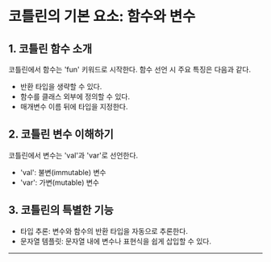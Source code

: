 # 코틀린의 기본 요소: 함수와 변수

## 1. 코틀린 함수 소개
코틀린에서 함수는 'fun' 키워드로 시작한다. 함수 선언 시 주요 특징은 다음과 같다.
- 반환 타입을 생략할 수 있다.
- 함수를 클래스 외부에 정의할 수 있다.
- 매개변수 이름 뒤에 타입을 지정한다.

## 2. 코틀린 변수 이해하기
코틀린에서 변수는 'val'과 'var'로 선언한다.
- 'val': 불변(immutable) 변수
- 'var': 가변(mutable) 변수

## 3. 코틀린의 특별한 기능
- 타입 추론: 변수와 함수의 반환 타입을 자동으로 추론한다.
- 문자열 템플릿: 문자열 내에 변수나 표현식을 쉽게 삽입할 수 있다.

---
